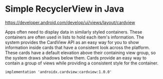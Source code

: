 # Simple RecyclerView in Java

https://developer.android.com/develop/ui/views/layout/cardview

Apps often need to display data in similarly styled containers. These containers are often used 
in lists to hold each item's information. The system provides the CardView API as an easy way for 
you to show information inside cards that have a consistent look across the platform. These cards 
have a default elevation above their containing view group, so the system draws shadows below them. 
Cards provide an easy way to contain a group of views while providing a consistent style for the container.



````plaintext
implementation 'androidx.cardview:cardview:1.0.0'

````